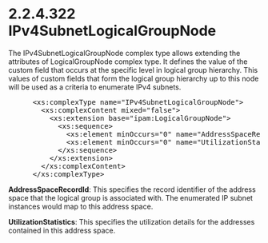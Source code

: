 <html dir="LTR" xmlns:mshelp="http://msdn.microsoft.com/mshelp" xmlns:ddue="http://ddue.schemas.microsoft.com/authoring/2003/5" xmlns:xlink="http://www.w3.org/1999/xlink" xmlns:tool="http://www.microsoft.com/tooltip">
 <body>
 <div id="header">
 <h1 class="heading">2.2.4.322 IPv4SubnetLogicalGroupNode</h1>
 </div>
 <div id="mainSection">
 <div id="mainBody">
 <div id="allHistory" class="saveHistory"></div>
 <div id="sectionSection0" class="section" name="collapseableSection">
 

<p>The IPv4SubnetLogicalGroupNode complex type allows extending
the attributes of LogicalGroupNode complex type. It defines the value of the
custom field that occurs at the specific level in logical group hierarchy. This
values of custom fields that form the logical group hierarchy up to this node
will be used as a criteria to enumerate IPv4 subnets.</p>

<dl>
<dd>
<div><pre> &lt;xs:complexType name=&quot;IPv4SubnetLogicalGroupNode&quot;&gt;
   &lt;xs:complexContent mixed=&quot;false&quot;&gt;
     &lt;xs:extension base=&quot;ipam:LogicalGroupNode&quot;&gt;
       &lt;xs:sequence&gt;
         &lt;xs:element minOccurs=&quot;0&quot; name=&quot;AddressSpaceRecordId&quot; type=&quot;xsd:long&quot; /&gt;
         &lt;xs:element minOccurs=&quot;0&quot; name=&quot;UtilizationStatistics&quot; nillable=&quot;true&quot; type=&quot;ipam:IPv4Utilization&quot; /&gt;
       &lt;/xs:sequence&gt;
     &lt;/xs:extension&gt;
   &lt;/xs:complexContent&gt;
 &lt;/xs:complexType&gt; 
</pre></div>
</dd></dl>

<p><b>AddressSpaceRecordId</b>: This specifies the
record identifier of the address space that the logical group is associated
with. The enumerated IP subnet instances would map to this address space.</p>

<p><b>UtilizationStatistics</b>: This specifies the
utilization details for the addresses contained in this address space.</p>


 </div>
 </div>
 </div>
 </body>
</html>